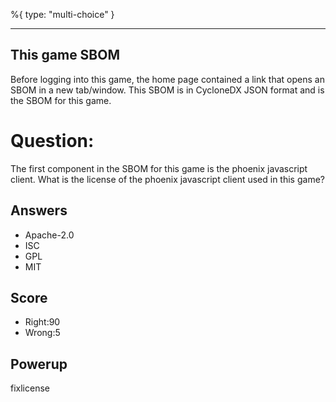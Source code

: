 %{
 type: "multi-choice"
}

---
## This game SBOM
Before logging into this game,
the home page contained a link
that opens an SBOM in a new tab/window.
This SBOM is in CycloneDX JSON format
and is the SBOM for this game.

# Question:
The first component
in the SBOM
for this game
is the phoenix javascript client.
What is the license of the
phoenix javascript client
used in this game?

## Answers
- Apache-2.0
- ISC
- GPL
- MIT

## Score
- Right:90
- Wrong:5

## Powerup
fixlicense

